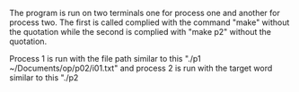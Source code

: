 The program is run on two terminals one for process one and another for process two. The first is called complied with the command "make" without the quotation while the second is complied with "make p2" without the quotation.

Process 1 is run with the file path similar to this "./p1 ~/Documents/op/p02/i01.txt" and process 2 is run with the target word similar to this "./p2